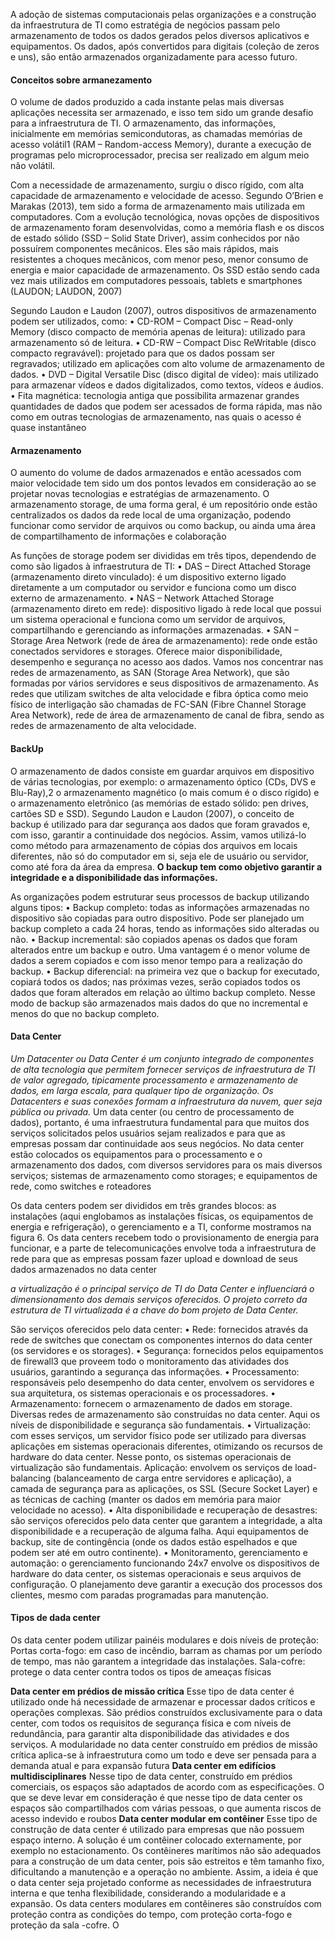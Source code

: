 A adoção de sistemas computacionais pelas organizações e a construção da infraestrutura de TI como estratégia de negócios passam pelo armazenamento de todos os dados gerados pelos diversos aplicativos e equipamentos. Os dados, após convertidos para digitais (coleção de zeros e uns), são então armazenados organizadamente para acesso futuro.

#### Conceitos sobre armanezamento 

O volume de dados produzido a cada instante pelas mais diversas aplicações necessita ser armazenado, e isso tem sido um grande desafio para a infraestrutura de TI. O armazenamento, das informações, inicialmente em memórias semicondutoras, as chamadas memórias de acesso volátil1 (RAM – Random-access Memory), durante a execução de programas pelo microprocessador, precisa ser realizado em algum meio não volátil.

Com a necessidade de armazenamento, surgiu o disco rígido, com alta capacidade de armazenamento e velocidade de acesso. Segundo O’Brien e Marakas (2013), tem sido a forma de armazenamento mais utilizada em computadores. Com a evolução tecnológica, novas opções de dispositivos de armazenamento foram desenvolvidas, como a memória flash e os discos de estado sólido (SSD – Solid State Driver), assim conhecidos por não possuírem componentes mecânicos. Eles são mais rápidos, mais resistentes a choques mecânicos, com menor peso, menor consumo de energia e maior capacidade de armazenamento. Os SSD estão sendo cada vez mais utilizados em computadores pessoais, tablets e smartphones (LAUDON; LAUDON, 2007)

Segundo Laudon e Laudon (2007), outros dispositivos de armazenamento podem ser utilizados, como:
• CD-ROM – Compact Disc – Read-only Memory (disco compacto de memória apenas de leitura): utilizado para armazenamento
só de leitura.
• CD-RW – Compact Disc ReWritable (disco compacto regravável):
projetado para que os dados possam ser regravados; utilizado
em aplicações com alto volume de armazenamento de dados.
• DVD – Digital Versatile Disc (disco digital de vídeo): mais utilizado para armazenar vídeos e dados digitalizados, como textos,
vídeos e áudios.
• Fita magnética: tecnologia antiga que possibilita armazenar grandes quantidades de dados que podem ser acessados de forma
rápida, mas não como em outras tecnologias de armazenamento, nas quais o acesso é quase instantâneo

#### Armazenamento 
O aumento do volume de dados armazenados e então acessados com maior velocidade tem sido um dos pontos levados em consideração ao se projetar novas tecnologias e estratégias de armazenamento. O armazenamento storage, de uma forma geral, é um repositório onde estão centralizados os dados da rede local de uma organização, podendo funcionar como servidor de arquivos ou como backup, ou ainda uma área de compartilhamento de informações e colaboração

As funções de storage podem ser divididas em três tipos, dependendo de como são ligados à infraestrutura de TI:
• DAS – Direct Attached Storage (armazenamento direto vinculado): é um dispositivo externo ligado diretamente a um
computador ou servidor e funciona como um disco externo de
armazenamento.
• NAS – Network Attached Storage (armazenamento direto em
rede): dispositivo ligado à rede local que possui um sistema
operacional e funciona como um servidor de arquivos, compartilhando e gerenciando as informações armazenadas.
• SAN – Storage Area Network (rede de área de armazenamento): rede onde estão conectados servidores e storages. Oferece
maior disponibilidade, desempenho e segurança no acesso aos
dados.
Vamos nos concentrar nas redes de armazenamento, as SAN
(Storage Area Network), que são formadas por vários servidores e seus
dispositivos de armazenamento. As redes que utilizam switches de alta
velocidade e fibra óptica como meio físico de interligação são chamadas de FC-SAN (Fibre Channel Storage Area Network), rede de área de armazenamento de canal de fibra, sendo as redes de armazenamento de alta velocidade.

#### BackUp
O armazenamento de dados consiste em guardar arquivos em dispositivo de várias tecnologias, por exemplo: o armazenamento óptico (CDs, DVS e Blu-Ray),2 o armazenamento magnético (o mais comum é o disco rígido) e o armazenamento eletrônico (as memórias de estado sólido: pen drives, cartões SD e SSD). Segundo Laudon e Laudon (2007), o conceito de backup é utilizado para dar segurança aos dados que foram gravados e, com isso, garantir a continuidade dos negócios. Assim, vamos utilizá-lo como método para armazenamento de cópias dos arquivos em locais diferentes, não só do computador em si, seja ele de usuário ou servidor, como até fora da área da empresa. **O backup tem como objetivo garantir a integridade e a disponibilidade das informações.**

As organizações podem estruturar seus processos de backup utilizando alguns tipos:
• Backup completo: todas as informações armazenadas no dispositivo são copiadas para outro dispositivo. Pode ser planejado
um backup completo a cada 24 horas, tendo as informações sido
alteradas ou não.
• Backup incremental: são copiados apenas os dados que foram
alterados entre um backup e outro. Uma vantagem é o menor
volume de dados a serem copiados e com isso menor tempo
para a realização do backup.
• Backup diferencial: na primeira vez que o backup for executado,
copiará todos os dados; nas próximas vezes, serão copiados todos os dados que foram alterados em relação ao último backup
completo. Nesse modo de backup são armazenados mais dados
do que no incremental e menos do que no backup completo. 

#### Data Center 
*Um Datacenter ou Data Center é um conjunto integrado de componentes de alta tecnologia que permitem fornecer serviços de infraestrutura de TI de valor agregado, tipicamente processamento e armazenamento de dados, em larga escala, para qualquer tipo de organização. Os Datacenters e suas conexões formam a infraestrutura da nuvem, quer seja pública ou privada.*
Um data center (ou centro de processamento de dados), portanto, é uma infraestrutura fundamental para que muitos dos serviços solicitados pelos usuários sejam realizados e para que as empresas possam dar continuidade aos seus negócios. No data center estão colocados os equipamentos para o processamento e o armazenamento dos dados, com diversos servidores para os mais diversos serviços; sistemas de armazenamento como storages; e equipamentos de rede, como switches e roteadores

Os data centers podem ser divididos em três grandes blocos: as instalações (aqui englobamos as instalações físicas, os equipamentos de energia e refrigeração), o gerenciamento e a TI, conforme mostramos na figura 6. Os data centers recebem todo o provisionamento de energia para funcionar, e a parte de telecomunicações envolve toda a infraestrutura de rede para que as empresas possam fazer upload e download de seus dados armazenados no data center

*a virtualização é o principal serviço de TI do Data Center e influenciará o dimensionamento dos demais serviços oferecidos. O projeto correto da estrutura de TI virtualizada é a chave do bom projeto de Data Center.*

São serviços oferecidos pelo data center:
• Rede: fornecidos através da rede de switches que conectam
os componentes internos do data center (os servidores e os
storages).
• Segurança: fornecidos pelos equipamentos de firewall3
 que proveem todo o monitoramento das atividades dos usuários, garantindo a segurança das informações.
• Processamento: responsáveis pelo desempenho do data center,
envolvem os servidores e sua arquitetura, os sistemas operacionais e os processadores.
• Armazenamento: fornecem o armazenamento de dados em
storage. Diversas redes de armazenamento são construídas no
data center. Aqui os níveis de disponibilidade e segurança são
fundamentais.
• Virtualização: com esses serviços, um servidor físico pode ser
utilizado para diversas aplicações em sistemas operacionais
diferentes, otimizando os recursos de hardware do data center.
Nesse ponto, os sistemas operacionais de virtualização são
fundamentais.
Aplicação: envolvem os serviços de load-balancing (balanceamento de carga entre servidores e aplicação), a camada de
segurança para as aplicações, os SSL (Secure Socket Layer)
e as técnicas de caching (manter os dados em memória para
maior velocidade no acesso).
• Alta disponibilidade e recuperação de desastres: são serviços
oferecidos pelo data center que garantem a integridade, a alta
disponibilidade e a recuperação de alguma falha. Aqui equipamentos de backup, site de contingência (onde os dados estão
espelhados e que podem ser até em outro continente).
• Monitoramento, gerenciamento e automação: o gerenciamento
funcionando 24x7 envolve os dispositivos de hardware do data
center, os sistemas operacionais e seus arquivos de configuração. O planejamento deve garantir a execução dos processos dos
clientes, mesmo com paradas programadas para manutenção.

#### Tipos de dada center
Os data center podem utilizar painéis modulares e dois níveis de proteção: 
Portas corta-fogo: em caso de incêndio, barram as chamas
por um período de tempo, mas não garantem a integridade das
instalações. 
Sala-cofre: protege o data center contra todos os tipos de ameaças físicas

**Data center em prédios de missão crítica**
Esse tipo de data center é utilizado onde há necessidade de armazenar e processar dados críticos e operações complexas. São prédios construídos exclusivamente para o data center, com todos os requisitos de segurança física e com níveis de redundância, para garantir alta disponibilidade das atividades e dos serviços. A modularidade no data center construído em prédios de missão crítica aplica-se à infraestrutura como um todo e deve ser pensada para a demanda atual e para expansão futura
**Data center em edifícios multidisciplinares** Nesse tipo de data center, construído em prédios comerciais, os espaços são adaptados de acordo com as especificações. O que se deve levar em consideração é que nesse tipo de data center os espaços são compartilhados com várias pessoas, o que aumenta riscos de acesso indevido e roubos
**Data center modular em contêiner**  Esse tipo de construção de data center é utilizado para empresas que não possuem espaço interno. A solução é um contêiner colocado externamente, por exemplo no estacionamento. Os contêineres marítimos não são adequados para a construção de um data center, pois são estreitos e têm tamanho fixo, dificultando a manutenção e a operação no ambiente. Assim, a ideia é que o data center seja projetado conforme as necessidades de infraestrutura interna e que tenha flexibilidade, considerando a modularidade e a expansão. Os data centers modulares em contêineres são construídos com proteção contra as condições do tempo, com proteção corta-fogo e proteção da sala­ -cofre. O